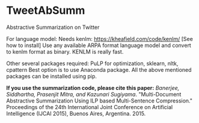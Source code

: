 # TweetAbSumm
Abstractive Summarization on Twitter

For language model:
Needs kenlm: https://kheafield.com/code/kenlm/ [See how to install]
Use any available ARPA format language model and convert to kenlm format as binary. KENLM is really fast. 

Other several packages required: PuLP for optimization, sklearn, nltk, cpattern
Best option is to use Anaconda package. All the above mentioned packages can be installed using pip.

**If you use the summarization code, please cite this paper:**
_Banerjee, Siddhartha, Prasenjit Mitra, and Kazunari Sugiyama_. "Multi-Document Abstractive Summarization Using ILP based Multi-Sentence Compression." Proceedings of the 24th International Joint Conference on Artificial Intelligence (IJCAI 2015), Buenos Aires, Argentina. 2015.
